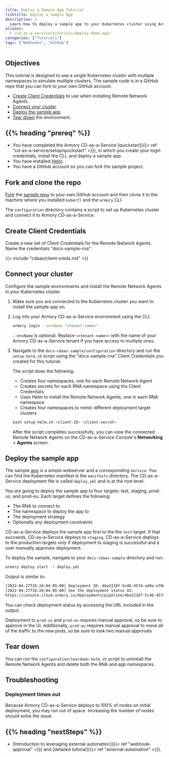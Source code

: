 ```yaml
---
title: Deploy a Sample App Tutorial
linktitle: Deploy a Sample App
description: >
  Learn how to deploy a sample app to your Kubernetes cluster using Armory Continuous Deployment-as-a-Service. Use Helm to install the Remote Network Agent. Deploy the sample app to multiple targets.  
aliases:
  - /cd-as-a-service/tutorials/deploy-demo-app/
categories: ["Tutorials"]
tags: ["Webhooks", "GitHub"]
---
```


## Objectives

This tutorial is designed to use a single Kubernetes cluster with multiple namespaces to simulate multiple clusters. The sample code is in a GitHub repo that you can fork to your own GitHub account.

- [Create Client Credentials](#create-client-credentials) to use when installing Remote Network Agents.
- [Connect your cluster](#connect-your-cluster).
- [Deploy the sample app](#deploy-the-sample-app).
- [Tear down](#tear-down) the environment.

## {{% heading "prereq" %}}

* You have completed the Armory CD-as-a-Service [quickstart]({{< ref "cd-as-a-service/setup/quickstart" >}}), in which you create your login credentials, install the CLI, and deploy a sample app.
* You have installed [Helm](https://helm.sh/docs/intro/install/).
* You have a GitHub account so you can fork the sample project.

## Fork and clone the repo

[Fork](https://docs.github.com/en/get-started/quickstart/fork-a-repo) the [sample repo](https://github.com/armory/docs-cdaas-sample) to your own GitHub account and then clone it to the machine where you installed `kubectl` and the `armory` CLI.

The `configuration` directory contains a script to set up Kubernetes cluster and connect it to Armory CD-as-a-Service.

## Create Client Credentials

Create a new set of Client Credentials for the Remote Network Agents. Name the credentials "docs-sample-rna".

{{< include "cdaas/client-creds.md" >}}

## Connect your cluster

Configure the sample environments and install the Remote Network Agents in your Kubernetes cluster.

1. Make sure you are connected to the Kubernetes cluster you want to install the sample app on.
1. Log into your Armory CD-as-a-Service environment using the CLI:

   ```bash
   armory login --envName "<tenant-name>"
   ```

   `--envName` is optional. Replace `<<tenant-name>>` with the name of your Armory CD-as-a-Service tenant if you have access to multiple ones.

1. Navigate to the `docs-cdaas-sample/configuration` directory and run the `setup-helm.sh` script using the "docs-sample-rna" Client Credentials you created for this tutorial.

   The script does the following:

      - Creates four namespaces, one for each Remote Network Agent
      - Creates secrets for each RNA namespace using the Client Credentials
      - Uses Helm to install the Remote Network Agents, one in each RNA namespace
      - Creates four namespaces to mimic different deployment target clusters

   ```bash
   bash setup-helm.sh <client-ID> <client-secret>
   ```

   After the script completes successfully, you can view the connected Remote Network Agents on the CD-as-a-Service Console's **Networking** > **Agents** screen.

## Deploy the sample app

The sample [app](https://hub.docker.com/r/demoimages/bluegreen) is a simple webserver and a corresponding `Service`. You can find the Kubernetes manifest is the `manifests` directory. The CD-as-a-Service deployment file is called `deploy.yml` and is at the root level.

You are going to deploy the sample app to four targets: test, staging, prod-us, and prod-eu. Each target defines the following:

* The RNA to connect to
* The namespace to deploy the app to
* The deployment strategy
* Optionally any deployment constraints

CD-as-a-Service deploys the sample app first to the the `test` target. If that succeeds, CD-as-a-Service deploys to `staging`. CD-as-a-Service deploys to the production targets only if deployment to staging is successful and a user manually approves deployment.

To deploy the sample, navigate to your `docs-cdaas-sample` directory and run:

```bash
armory deploy start -f deploy.yml
```

Output is similar to:

```bash
[2022-04-27T16:24:04-05:00] Deployment ID: 4be2228f-5c46-4574-ad9a-e70e601d94c4
[2022-04-27T16:24:04-05:00] See the deployment status UI:
https://console.cloud.armory.io/deployments/pipeline/4be2228f-5c46-4574-ad9a-e70e601d94c4?environmentId=a8906e61-2388-4daa-b38e-4339390b9447
```

You can check deployment status by accessing the URL included in the output.

Deployment to `prod-us` and `prod-eu` requires manual approval, so be sure to approve in the UI. Additionally, `prod-eu` requires manual approval to move all of the traffic to the new pods, so be sure to look two manual approvals

## Tear down

You can run the `configuration/teardown-helm.sh` script to uninstall the Remote Network Agents and delete both the RNA and app namespaces.

## Troubleshooting

### Deployment times out

Because Armory CD-as-a-Service deploys to 100% of nodes on initial deployment, you may run out of space. Increasing the number of nodes should solve the issue.

## {{% heading "nextSteps" %}}

* [Introduction to leveraging external automation]({{< ref "webhook-approval" >}}) and [detailed tutorial]({{< ref "external-automation" >}}).


<br>